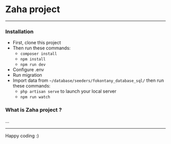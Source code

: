 # Zaha project

----

### Installation

- First, clone this project
- Then run these commands: 
  - ``composer install``
  - ``npm install``
  - ``npm run dev``
- Configure .env
- Run migration
- Import data from ``~/database/seeders/fokontany_database_sql/`` then run these commands:
  - ``php artisan serve`` to launch your local server
  - ``npm run watch``

### What is Zaha project ?

...

----
Happy coding :)
